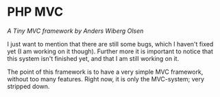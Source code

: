 # PHP MVC
_A Tiny MVC framework by _Anders Wiberg Olsen__

I just want to mention that there are still some bugs, which I haven't fixed yet (I am working on it though). Further more it is important to notice that this system isn't finished yet, and that I am still working on it.

The point of this framework is to have a very simple MVC framework, without too many features. Right now, it is only the MVC-system; very stripped down.
